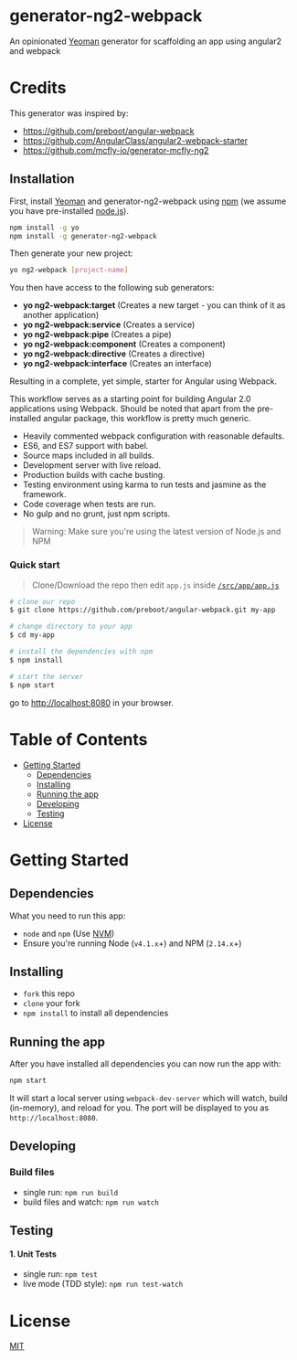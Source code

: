 # generator-ng2-webpack
An opinionated [Yeoman](http://yeoman.io) generator for scaffolding an app using angular2 and webpack

# Credits
This generator was inspired by: 
* https://github.com/preboot/angular-webpack
* https://github.com/AngularClass/angular2-webpack-starter
* https://github.com/mcfly-io/generator-mcfly-ng2

## Installation

First, install [Yeoman](http://yeoman.io) and generator-ng2-webpack using [npm](https://www.npmjs.com/) (we assume you have pre-installed [node.js](https://nodejs.org/)).

```bash
npm install -g yo
npm install -g generator-ng2-webpack
```

Then generate your new project:

```bash
yo ng2-webpack [project-name]
```

You then have access to the following sub generators:
* **yo ng2-webpack:target** (Creates a new target - you can think of it as another application)
* **yo ng2-webpack:service** (Creates a service)
* **yo ng2-webpack:pipe** (Creates a pipe)
* **yo ng2-webpack:component** (Creates a component)
* **yo ng2-webpack:directive** (Creates a directive)
* **yo ng2-webpack:interface** (Creates an interface)

Resulting in a complete, yet simple, starter for Angular using Webpack.

This workflow serves as a starting point for building Angular 2.0 applications using Webpack. Should be noted that apart from the pre-installed angular package, this workflow is pretty much generic.

* Heavily commented webpack configuration with reasonable defaults.
* ES6, and ES7 support with babel.
* Source maps included in all builds.
* Development server with live reload.
* Production builds with cache busting.
* Testing environment using karma to run tests and jasmine as the framework.
* Code coverage when tests are run.
* No gulp and no grunt, just npm scripts.

>Warning: Make sure you're using the latest version of Node.js and NPM

### Quick start

> Clone/Download the repo then edit `app.js` inside [`/src/app/app.js`](/src/app/app.js)

```bash
# clone our repo
$ git clone https://github.com/preboot/angular-webpack.git my-app

# change directory to your app
$ cd my-app

# install the dependencies with npm
$ npm install

# start the server
$ npm start
```

go to [http://localhost:8080](http://localhost:8080) in your browser.

# Table of Contents

* [Getting Started](#getting-started)
    * [Dependencies](#dependencies)
    * [Installing](#installing)
    * [Running the app](#running-the-app)
    * [Developing](#developing)
    * [Testing](#testing)
* [License](#license)

# Getting Started

## Dependencies

What you need to run this app:
* `node` and `npm` (Use [NVM](https://github.com/creationix/nvm))
* Ensure you're running Node (`v4.1.x`+) and NPM (`2.14.x`+)

## Installing

* `fork` this repo
* `clone` your fork
* `npm install` to install all dependencies

## Running the app

After you have installed all dependencies you can now run the app with:
```bash
npm start
```

It will start a local server using `webpack-dev-server` which will watch, build (in-memory), and reload for you. The port will be displayed to you as `http://localhost:8080`.

## Developing

### Build files

* single run: `npm run build`
* build files and watch: `npm run watch`

## Testing

#### 1. Unit Tests

* single run: `npm test`
* live mode (TDD style): `npm run test-watch`

# License

[MIT](/LICENSE)